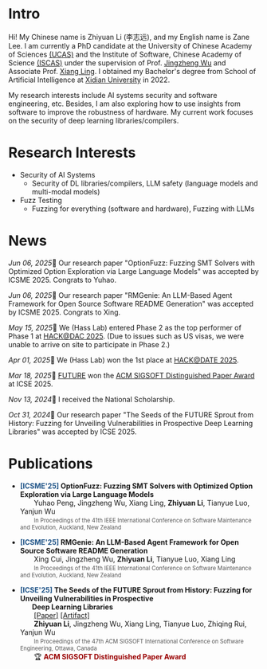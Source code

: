 # Intro

Hi! My Chinese name is Zhiyuan Li (李志远), and my English name is Zane Lee. I am currently a PhD candidate at the University of Chinese Academy of Sciences [(UCAS)](https://english.ucas.ac.cn/) and the Institute of Software, Chinese Academy of Science [(ISCAS)](http://www.iscas.ac.cn/) under the supervision of Prof. [Jingzheng Wu](https://people.ucas.ac.cn/~jingzheng) and Associate Prof. [Xiang Ling](https://ryderling.github.io/). I obtained my Bachelor's degree from School of Artificial Intelligence at [Xidian University](https://www.xidian.edu.cn/) in 2022.

My research interests include AI systems security and software engineering, etc. Besides, I am also exploring how to use insights from software to improve the robustness of hardware. My current work focuses on the security of deep learning libraries/compilers.

# Research Interests
- Security of AI Systems
    - Security of DL libraries/compilers, LLM safety (language models and multi-modal models)
- Fuzz Testing
    - Fuzzing for everything (software and hardware), Fuzzing with LLMs

# News
*Jun 06, 2025*🎉 Our research paper "OptionFuzz: Fuzzing SMT Solvers with Optimized Option Exploration via Large Language Models" was accepted by ICSME 2025. Congrats to Yuhao.

*Jun 06, 2025*🎉 Our research paper "RMGenie: An LLM-Based Agent Framework for Open Source Software README Generation" was accepted by ICSME 2025. Congrats to Xing.

*May 15, 2025*🏅 We (Hass Lab) entered Phase 2 as the top performer of Phase 1 at [HACK@DAC 2025](https://hackthesilicon.com/dac25/). (Due to issues such as US visas, we were unable to arrive on site to participate in Phase 2.)

*Apr 01, 2025*🏅 We (Hass Lab) won the 1st place at [HACK@DATE 2025](https://hackthesilicon.com/date25/).

*Mar 18, 2025*🏅 [FUTURE](https://github.com/Redempt1onzzZZ/FUTURE) won the [ACM SIGSOFT Distinguished Paper Award](https://www.sigsoft.org/awards/distinguishedPaperAward.html) at ICSE 2025.

*Nov 13, 2024*🏅 I received the National Scholarship.

*Oct 31, 2024*🎉 Our research paper "The Seeds of the FUTURE Sprout from History: Fuzzing for Unveiling Vulnerabilities in Prospective Deep Learning Libraries" was accepted by ICSE 2025.

# Publications
- <span style="color: #1E5387; font-weight: bold;">[ICSME'25] </span> <span style="font-weight: bold;">OptionFuzz: Fuzzing SMT Solvers with Optimized Option Exploration via Large Language Models</span><br> 
&nbsp;&nbsp;&nbsp;&nbsp;&nbsp;&nbsp;&nbsp;Yuhao Peng, Jingzheng Wu, Xiang Ling, <span style="font-weight: bold;">Zhiyuan Li</span>, Tianyue Luo, Yanjun Wu<br>
&nbsp;&nbsp;&nbsp;&nbsp;&nbsp;&nbsp;&nbsp;<span style="font-size: 0.8em; color: #555;">In Proceedings of the 41th IEEE International Conference on Software Maintenance and Evolution, Auckland, New Zealand</span><br>

- <span style="color: #1E5387; font-weight: bold;">[ICSME'25] </span> <span style="font-weight: bold;">RMGenie: An LLM-Based Agent Framework for Open Source Software README Generation</span><br> 
&nbsp;&nbsp;&nbsp;&nbsp;&nbsp;&nbsp;&nbsp;Xing Cui, Jingzheng Wu, <span style="font-weight: bold;">Zhiyuan Li</span>, Tianyue Luo, Xiang Ling<br>
&nbsp;&nbsp;&nbsp;&nbsp;&nbsp;&nbsp;&nbsp;<span style="font-size: 0.8em; color: #555;">In Proceedings of the 41th IEEE International Conference on Software Maintenance and Evolution, Auckland, New Zealand</span><br>

- <span style="color: #1E5387; font-weight: bold;">[ICSE'25] </span> <span style="font-weight: bold;">The Seeds of the FUTURE Sprout from History: Fuzzing for Unveiling Vulnerabilities in Prospective</span><br> &nbsp;&nbsp;&nbsp;&nbsp;&nbsp;&nbsp;<span style="font-weight: bold;">Deep Learning Libraries</span><br>
&nbsp;&nbsp;&nbsp;&nbsp;&nbsp;&nbsp; [[Paper]](https://arxiv.org/abs/2412.01317) [[Artifact]](https://github.com/Redempt1onzzZZ/FUTURE)<br>
&nbsp;&nbsp;&nbsp;&nbsp;&nbsp;&nbsp;&nbsp;<span style="font-weight: bold;">Zhiyuan Li</span>, Jingzheng Wu, Xiang Ling, Tianyue Luo, Zhiqing Rui, Yanjun Wu<br>
&nbsp;&nbsp;&nbsp;&nbsp;&nbsp;&nbsp;&nbsp;<span style="font-size: 0.8em; color: #555;">In Proceedings of the 47th ACM SIGSOFT International Conference on Software Engineering, Ottawa, Canada</span><br>
&nbsp;&nbsp;&nbsp;&nbsp;&nbsp;&nbsp;&nbsp;🏆 <span style="color: #990000; font-weight: bold;">ACM SIGSOFT Distinguished Paper Award</span><br>